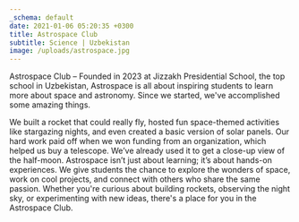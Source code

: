 ```yaml
---
_schema: default
date: 2021-01-06 05:20:35 +0300
title: Astrospace Club
subtitle: Science | Uzbekistan 
image: /uploads/astrospace.jpg
---
```

Astrospace Club – Founded in 2023 at Jizzakh Presidential School, the top school in Uzbekistan, Astrospace is all about inspiring students to learn more about space and astronomy. Since we started, we've accomplished some amazing things. 

We built a rocket that could really fly, hosted fun space-themed activities like stargazing nights, and even created a basic version of solar panels. Our hard work paid off when we won funding from an organization, which helped us buy a telescope. We’ve already used it to get a close-up view of the half-moon. Astrospace isn’t just about learning; it’s about hands-on experiences. We give students the chance to explore the wonders of space, work on cool projects, and connect with others who share the same passion. Whether you're curious about building rockets, observing the night sky, or experimenting with new ideas, there's a place for you in the Astrospace Club.

&nbsp;

